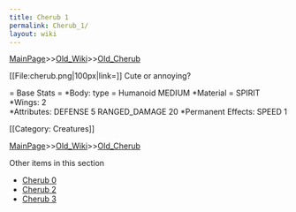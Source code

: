 ```yaml
---
title: Cherub 1
permalink: Cherub_1/
layout: wiki
---
```


[MainPage](/keeperrl_wiki/ "wikilink")>>[Old_Wiki](/keeperrl_wiki/Old_Wiki "wikilink")>>[Old_Cherub](/keeperrl_wiki/Old_Cherub "wikilink")

[[File:cherub.png|100px|link=]] Cute or annoying?

= Base Stats =
*Body: type = Humanoid MEDIUM
*Material = SPIRIT
*Wings: 2  
*Attributes: DEFENSE 5 RANGED_DAMAGE 20 
*Permanent Effects: SPEED 1 

[[Category: Creatures]]

[MainPage](/keeperrl_wiki/ "wikilink")>>[Old_Wiki](/keeperrl_wiki/Old_Wiki "wikilink")>>[Old_Cherub](/keeperrl_wiki/Old_Cherub "wikilink")

Other items in this section
-    [Cherub 0](/keeperrl_wiki/Cherub_0 "wikilink")
-    [Cherub 2](/keeperrl_wiki/Cherub_2 "wikilink")
-    [Cherub 3](/keeperrl_wiki/Cherub_3 "wikilink")
